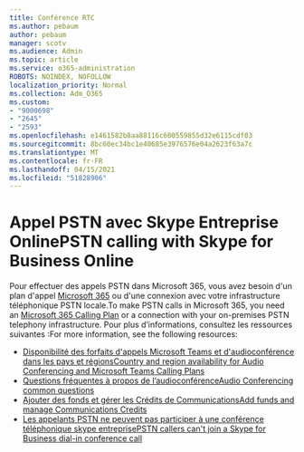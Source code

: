 ```yaml
---
title: Conférence RTC
ms.author: pebaum
author: pebaum
manager: scotv
ms.audience: Admin
ms.topic: article
ms.service: o365-administration
ROBOTS: NOINDEX, NOFOLLOW
localization_priority: Normal
ms.collection: Adm_O365
ms.custom:
- "9000698"
- "2645"
- "2593"
ms.openlocfilehash: e1461582b8aa88116c600559855d32e6115cdf03
ms.sourcegitcommit: 8bc60ec34bc1e40685e3976576e04a2623f63a7c
ms.translationtype: MT
ms.contentlocale: fr-FR
ms.lasthandoff: 04/15/2021
ms.locfileid: "51828906"
---
```

# <a name="pstn-calling-with-skype-for-business-online"></a><span data-ttu-id="4a1d2-102">Appel PSTN avec Skype Entreprise Online</span><span class="sxs-lookup"><span data-stu-id="4a1d2-102">PSTN calling with Skype for Business Online</span></span>

<span data-ttu-id="4a1d2-103">Pour effectuer des appels PSTN dans Microsoft 365, vous avez besoin d'un plan d'appel [Microsoft 365](https://docs.microsoft.com/microsoftteams/what-is-phone-system-in-office-365#more-about-calling-plans) ou d'une connexion avec votre infrastructure téléphonique PSTN locale.</span><span class="sxs-lookup"><span data-stu-id="4a1d2-103">To make PSTN calls in Microsoft 365, you need an [Microsoft 365 Calling Plan](https://docs.microsoft.com/microsoftteams/what-is-phone-system-in-office-365#more-about-calling-plans) or a connection with your on-premises PSTN telephony infrastructure.</span></span> <span data-ttu-id="4a1d2-104">Pour plus d’informations, consultez les ressources suivantes :</span><span class="sxs-lookup"><span data-stu-id="4a1d2-104">For more information, see the following resources:</span></span> 

- [<span data-ttu-id="4a1d2-105">Disponibilité des forfaits d'appels Microsoft Teams et d'audioconférence dans les pays et régions</span><span class="sxs-lookup"><span data-stu-id="4a1d2-105">Country and region availability for Audio Conferencing and Microsoft Teams Calling Plans</span></span>](https://docs.microsoft.com/microsoftteams/country-and-region-availability-for-audio-conferencing-and-calling-plans/country-and-region-availability-for-audio-conferencing-and-calling-plans) 
- [<span data-ttu-id="4a1d2-106">Questions fréquentes à propos de l’audioconférence</span><span class="sxs-lookup"><span data-stu-id="4a1d2-106">Audio Conferencing common questions</span></span>](https://docs.microsoft.com/microsoftteams/audio-conferencing-common-questions)
- [<span data-ttu-id="4a1d2-107">Ajouter des fonds et gérer les Crédits de Communications</span><span class="sxs-lookup"><span data-stu-id="4a1d2-107">Add funds and manage Communications Credits</span></span>](https://docs.microsoft.com/microsoftteams/add-funds-and-manage-communications-credits)
- [<span data-ttu-id="4a1d2-108">Les appelants PSTN ne peuvent pas participer à une conférence téléphonique skype entreprise</span><span class="sxs-lookup"><span data-stu-id="4a1d2-108">PSTN callers can't join a Skype for Business dial-in conference call</span></span>](https://docs.microsoft.com/SkypeForBusiness/troubleshoot/online-conferencing/pstn-callers-cant-join-dial-in-call)